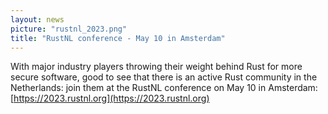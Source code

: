 ```yaml
---
layout: news
picture: "rustnl_2023.png"
title: "RustNL conference - May 10 in Amsterdam"
---
```


With major industry players throwing their weight behind Rust for more secure software, good to see that there is an active Rust community in the Netherlands: join them at the RustNL conference on May 10 in Amsterdam: [https://2023.rustnl.org](https://2023.rustnl.org)